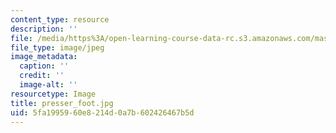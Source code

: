 ```yaml
---
content_type: resource
description: ''
file: /media/https%3A/open-learning-course-data-rc.s3.amazonaws.com/mas-962-special-topics-new-textiles-spring-2010/5fa1995960e8214d0a7b602426467b5d_presser_foot.jpg
file_type: image/jpeg
image_metadata:
  caption: ''
  credit: ''
  image-alt: ''
resourcetype: Image
title: presser_foot.jpg
uid: 5fa19959-60e8-214d-0a7b-602426467b5d
---
```

